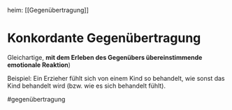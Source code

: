 heim: [[Gegenübertragung]]
# Konkordante Gegenübertragung
Gleichartige, **mit dem Erleben des Gegenübers übereinstimmende emotionale Reaktion**)

Beispiel:
Ein Erzieher fühlt sich von einem Kind so behandelt, wie sonst das Kind behandelt wird (bzw. wie es sich behandelt fühlt).

#gegenübertragung